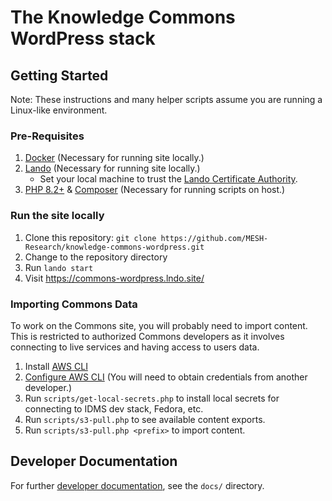 # The Knowledge Commons WordPress stack

## Getting Started

Note: These instructions and many helper scripts assume you are running a Linux-like environment.

### Pre-Requisites

1. [Docker](https://www.docker.com/get-started/) (Necessary for running site locally.)
2. [Lando](https://lando.dev/download/) (Necessary for running site locally.)
   - Set your local machine to trust the [Lando Certificate Authority](https://lando.dev/blog/2020/03/20/5-things-to-do-after-you-install-lando.html).
3. [PHP 8.2+](https://www.php.net/manual/en/install.php) & [Composer](https://getcomposer.org/doc/00-intro.md) (Necessary for running scripts on host.)

### Run the site locally

1. Clone this repository: `git clone https://github.com/MESH-Research/knowledge-commons-wordpress.git`
2. Change to the repository directory
3. Run `lando start`
4. Visit https://commons-wordpress.lndo.site/

### Importing Commons Data

To work on the Commons site, you will probably need to import content. This is restricted to authorized Commons developers as it involves connecting to live services and having access to users data.

1. Install [AWS CLI](https://docs.aws.amazon.com/cli/latest/userguide/getting-started-install.html)
2. [Configure AWS CLI](https://docs.aws.amazon.com/cli/latest/userguide/cli-authentication-user.html#cli-authentication-user-configure.title) (You will need to obtain credentials from another developer.)
3. Run `scripts/get-local-secrets.php` to install local secrets for connecting to IDMS dev stack, Fedora, etc.
4. Run `scripts/s3-pull.php` to see available content exports.
5. Run `scripts/s3-pull.php <prefix>` to import content.

## Developer Documentation

For further [developer documentation](docs/README.md), see the `docs/` directory.
